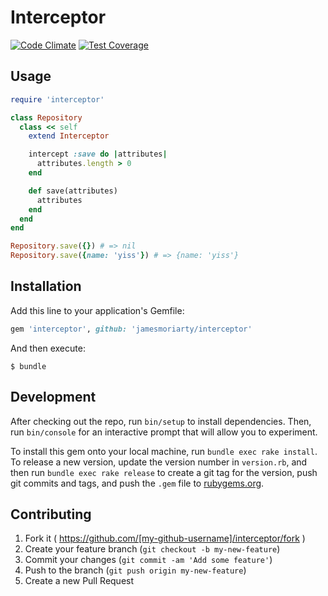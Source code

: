 # Interceptor

[![Code Climate](https://codeclimate.com/github/jamesmoriarty/interceptor/badges/gpa.svg)](https://codeclimate.com/github/jamesmoriarty/interceptor) [![Test Coverage](https://codeclimate.com/github/jamesmoriarty/interceptor/badges/coverage.svg)](https://codeclimate.com/github/jamesmoriarty/interceptor/coverage)

## Usage

```ruby
require 'interceptor'

class Repository
  class << self
    extend Interceptor

    intercept :save do |attributes|
      attributes.length > 0
    end

    def save(attributes)
      attributes
    end
  end
end

Repository.save({}) # => nil
Repository.save({name: 'yiss'}) # => {name: 'yiss'}
```

## Installation

Add this line to your application's Gemfile:

```ruby
gem 'interceptor', github: 'jamesmoriarty/interceptor'
```

And then execute:

    $ bundle

## Development

After checking out the repo, run `bin/setup` to install dependencies. Then, run `bin/console` for an interactive prompt that will allow you to experiment.

To install this gem onto your local machine, run `bundle exec rake install`. To release a new version, update the version number in `version.rb`, and then run `bundle exec rake release` to create a git tag for the version, push git commits and tags, and push the `.gem` file to [rubygems.org](https://rubygems.org).

## Contributing

1. Fork it ( https://github.com/[my-github-username]/interceptor/fork )
2. Create your feature branch (`git checkout -b my-new-feature`)
3. Commit your changes (`git commit -am 'Add some feature'`)
4. Push to the branch (`git push origin my-new-feature`)
5. Create a new Pull Request
